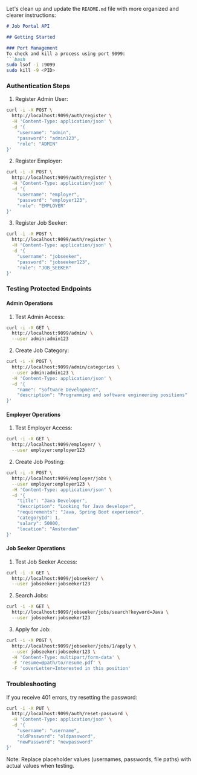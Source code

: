 Let's clean up and update the `README.md` file with more organized and clearer instructions:

```markdown
# Job Portal API

## Getting Started

### Port Management
To check and kill a process using port 9099:
```bash
sudo lsof -i :9099
sudo kill -9 <PID>
```

### Authentication Steps

1. Register Admin User:
```bash
curl -i -X POST \
  http://localhost:9099/auth/register \
  -H 'Content-Type: application/json' \
  -d '{
    "username": "admin",
    "password": "admin123",
    "role": "ADMIN"
}'
```

2. Register Employer:
```bash
curl -i -X POST \
  http://localhost:9099/auth/register \
  -H 'Content-Type: application/json' \
  -d '{
    "username": "employer",
    "password": "employer123",
    "role": "EMPLOYER"
}'
```

3. Register Job Seeker:
```bash
curl -i -X POST \
  http://localhost:9099/auth/register \
  -H 'Content-Type: application/json' \
  -d '{
    "username": "jobseeker",
    "password": "jobseeker123",
    "role": "JOB_SEEKER"
}'
```

### Testing Protected Endpoints

#### Admin Operations
1. Test Admin Access:
```bash
curl -i -X GET \
  http://localhost:9099/admin/ \
  --user admin:admin123
```

2. Create Job Category:
```bash
curl -i -X POST \
  http://localhost:9099/admin/categories \
  --user admin:admin123 \
  -H 'Content-Type: application/json' \
  -d '{
    "name": "Software Development",
    "description": "Programming and software engineering positions"
}'
```

#### Employer Operations
1. Test Employer Access:
```bash
curl -i -X GET \
  http://localhost:9099/employer/ \
  --user employer:employer123
```

2. Create Job Posting:
```bash
curl -i -X POST \
  http://localhost:9099/employer/jobs \
  --user employer:employer123 \
  -H 'Content-Type: application/json' \
  -d '{
    "title": "Java Developer",
    "description": "Looking for Java developer",
    "requirements": "Java, Spring Boot experience",
    "categoryId": 1,
    "salary": 50000,
    "location": "Amsterdam"
}'
```

#### Job Seeker Operations
1. Test Job Seeker Access:
```bash
curl -i -X GET \
  http://localhost:9099/jobseeker/ \
  --user jobseeker:jobseeker123
```

2. Search Jobs:
```bash
curl -i -X GET \
  http://localhost:9099/jobseeker/jobs/search?keyword=Java \
  --user jobseeker:jobseeker123
```

3. Apply for Job:
```bash
curl -i -X POST \
  http://localhost:9099/jobseeker/jobs/1/apply \
  --user jobseeker:jobseeker123 \
  -H 'Content-Type: multipart/form-data' \
  -F 'resume=@path/to/resume.pdf' \
  -F 'coverLetter=Interested in this position'
```

### Troubleshooting

If you receive 401 errors, try resetting the password:
```bash
curl -i -X PUT \
  http://localhost:9099/auth/reset-password \
  -H 'Content-Type: application/json' \
  -d '{
    "username": "username",
    "oldPassword": "oldpassword",
    "newPassword": "newpassword"
}'
```

Note: Replace placeholder values (usernames, passwords, file paths) with actual values when testing.
```